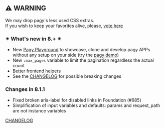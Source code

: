 ## ⚠ WARNING

We may drop pagy's less used CSS extras.  
If you wish to keep your favorites alive, please, [vote here](https://github.com/ddnexus/pagy/discussions/categories/survey)

### ✴ What's new in 8.+ ✴

- New [Pagy Playground](https://ddnexus.github.io/pagy/playground/) to showcase, clone and develop pagy APPs without any setup on
  your side (try the [pagy demo](https://ddnexus.github.io/pagy/playground.md#3-demo-app))
- New `:max_pages` variable to limit the pagination regardless the actual count
- Better frontend helpers
- See the [CHANGELOG](https://ddnexus.github.io/pagy/changelog) for possible breaking changes

### Changes in 8.1.1

<!-- changes start -->
- Fixed broken aria-label for disabled links in Foundation (#685)
- Simplification of input variables and defaults: params and request_path are not instance variables
<!-- changes end -->

[CHANGELOG](https://ddnexus.github.io/pagy/changelog)
